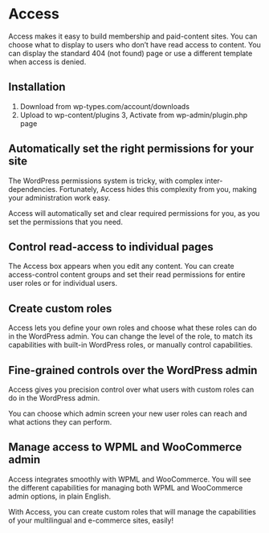 # Access

Access makes it easy to build membership and paid-content sites. You can choose what to display to users who don’t have read access to content. You can display the standard 404 (not found) page or use a different template when access is denied. 


## Installation

1. Download from wp-types.com/account/downloads
2. Upload to wp-content/plugins
3, Activate from wp-admin/plugin.php page


## Automatically set the right permissions for your site

The WordPress permissions system is tricky, with complex inter-dependencies. Fortunately, Access hides this complexity from you, making your administration work easy.

Access will automatically set and clear required permissions for you, as you set the permissions that you need.


## Control read-access to individual pages

The Access box appears when you edit any content. You can create access-control content groups and set their read permissions for entire user roles or for individual users.


## Create custom roles

Access lets you define your own roles and choose what these roles can do in the WordPress admin. You can change the level of the role, to match its capabilities with built-in WordPress roles, or manually control capabilities.


## Fine-grained controls over the WordPress admin
Access gives you precision control over what users with custom roles can do in the WordPress admin.

You can choose which admin screen your new user roles can reach and what actions they can perform.


## Manage access to WPML and WooCommerce admin

Access integrates smoothly with WPML and WooCommerce. You will see the different capabilities for managing both WPML and WooCommerce admin options, in plain English.
 
With Access, you can create custom roles that will manage the capabilities of your multilingual and e-commerce sites, easily!
